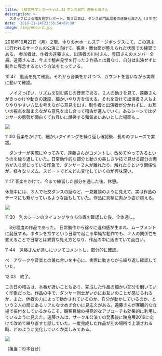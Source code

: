 ```yaml
---
title: 【稽古見学レポートvol.3】ダンス部門 遠藤七海さん
description: >-
  スタッフによる稽古見学レポート。第３回目は、ダンス部門出展者の遠藤七海さん（３年生）の稽古に伺った。この日の週末にある公演に向けての稽古でもあり、充実していた。
date: '2018-11-14T23:56:54+09:00'
image: /img/endo-2.jpg
---
```

2018年10月22日（月）２限。ゆりの木ホールステージボックスにて。この週末に行われるサークルの公演に向けて、客席・舞台面が整えられた状態での練習である。参加者は、作者の遠藤さん、出演者の川村さん、豊田さんのメンバー全員。遠藤さんは、今まで稽古見学を行った３作品とは異なり、自分は出演せずに制作に専念するという方法をとっている。





10:47　動画を見て確認。それから音楽をかけつつ、カウントを言いながら実際に動いて確認。

　ノイズっぽい、リズムを刻む感じの音楽である。２人の動きを見て、遠藤さんがきっかけや動きの速度、細かいやり方を伝える。それを受けて出演者２人もよりやりやすい方法を考えながら意見を出す。制作者と出演者が分かれずに、お互いの視点を踏まえながら意見を出し合って稽古が進んでいく。あるシーンではダンサーの態勢が面白くてお互いに爆笑する和気あいあいとした場面も…

![](/img/endo-1.jpg)







11:00  音楽をかけて、細かいタイミングを繰り返し確認後、長めのフレーズで実践。

　ダンサーが実際にやってみて、遠藤さんがコメントし、改めてやってみるというのを繰り返していた。日常動作的な部分と動きの美しさや技で見せる部分の両方が入り混じっている印象で、ダンサー２人が離れたり、触れたりという関係性が、様々なリズム、スピードでどんどん変化していくのが興味深い。





11:17 音楽をかけて、今まで練習した部分を通した後、休憩。

休憩中には、３人で社交ダンスの話など、一見雑談のように見えて、実は作品のテーマにも繋がっているような話もしていた。作品に真摯に向かう姿が窺える。

![](/img/endo-4.jpg)







11:30　別のシーンのタイミングや立ち位置を確認した後、全体通し。

　8分程度の作品であった。日常動作から徐々に違和感が生まれ、ムーブメントに発展する。ボタンを押すという日常で起こる単純な動作でも、２人の関係性を変えることで日常とは異質な見え方となり、作品の中に活きていて面白い。





11:44　遠藤さんが通しについてコメントし、部分的に確認。

ペ　アワークや音楽との兼ね合いを中心に、実際に動きながら繰り返し確認していた。



12:03　終了。



この日の稽古は、本番が近いこともあり、完成した作品の細かい部分を磨いていく印象だった。作品の中で、ダンサー同士がいかにお互いのことが感じられるか、また、他者の力によって動かされているのか、自分が動かしているのか、という２人の間にあるリアルなせめぎ合いに見応えがある。遠藤さんが客観的な立場で振付をしているからこそ、観客目線の視覚的なアプローチも効果的に利用しているように見えた。遠藤さんは、サークル公演での発表後に映身展2019に向けて改めて練り直すと話していた。一度完成した作品が別の場所で上演される時、どのように変化していくか楽しみである。

![](/img/endo-3.jpg)





（担当：杉本音音）
